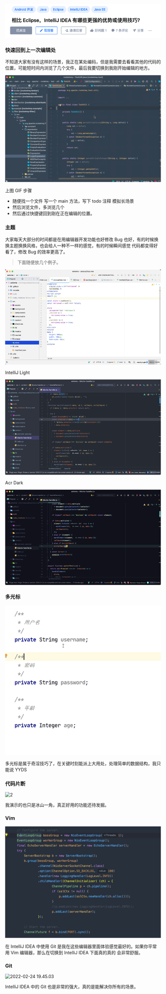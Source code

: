 ![image-20220225132958979](/images/zhihu-29076145/image-20220225132958979.png)

### 快速回到上一次编辑处

不知道大家有没有这样的场景，我正在某处编码，但是我需要去看看其他的代码的位置，可能短时间内浏览了几个文件，最后我要切换到我刚开始编辑的地方。

![1](/images/zhihu-29076145/1.gif)

上图 GIF 步骤

- 随便找一个文件 写一个 main 方法，写下 todo 注释 模拟长场景
- 然后浏览文件，多浏览几个
- 然后通过快捷键回到刚在正在编辑的位置。

### 主题

大家每天大部分的时间都是在用编辑器开发功能也好修改 Bug 也好，有的时候换换主题换换风格，也会给人一种不一样的感觉，有的时候瞬间感觉 代码都变得好看了，修改 Bug 的效率更高了。

> 下面随便放几个例子。

![image.png](/images/zhihu-29076145/1638651905556-d41b4772-203e-460d-bfb9-54c8de6aaa87.png)

IntelliJ Light

![image.png](/images/zhihu-29076145/1638652290577-6b5b9779-ebc6-46a5-aa15-b896152efa86.png)

Acr Dark

![image.png](/images/zhihu-29076145/1638652484902-cc7145e7-cba1-4629-80a8-ec11225b4fd7.png)

### 多光标

![20210107084749.gif](/images/zhihu-29076145/1638646145587-4555f9b2-f004-4b10-a77f-afe264c9162d.gif)

多光标是属于奇淫技巧了，在关键时刻能派上大用处，处理简单的数据结构，我只能说 YYDS

### 代码片断

![2](/images/zhihu-29076145/2.gif)

我演示的也只是冰山一角，真正好用的功能还待发掘。

### Vim

![normal_fF.gif](/images/zhihu-29076145/1629689659431-32303bd1-29cd-4fc8-ba96-06ca4b5b1d4b.gif)

在 IntelliJ IDEA 中使用 Git 是我在这些编辑器里面体验感觉最好的。如果你平常用 Vim 编辑器，那么在切换到 IntelliJ IDEA 下面真的真的 会非常舒服。

### Git

![2022-02-24 19.45.03](/images/zhihu-29076145/3.gif)

IntelliJ IDEA 中的 Git 也是非常的强大，真的是能解决你所有的场景。
